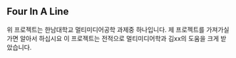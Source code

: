## Four In A Line 
위 프로젝트는 한남대학교 멀티미디어공학 과제중 하나입니다.
제 프로젝트를 가져가실가면 알아서 하십시요 
이 프로젝트는 전적으로 멀티미디어학과 김xx의 도움을 크게 받았습니다.

